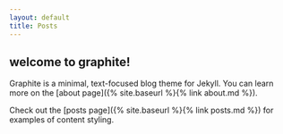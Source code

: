 ```yaml
---
layout: default
title: Posts
---
```


## welcome to graphite!

Graphite is a minimal, text-focused blog theme for Jekyll. You can learn more on the [about page]({% site.baseurl %}{% link about.md %}).

Check out the [posts page]({% site.baseurl %}{% link posts.md %}) for examples of content styling.

